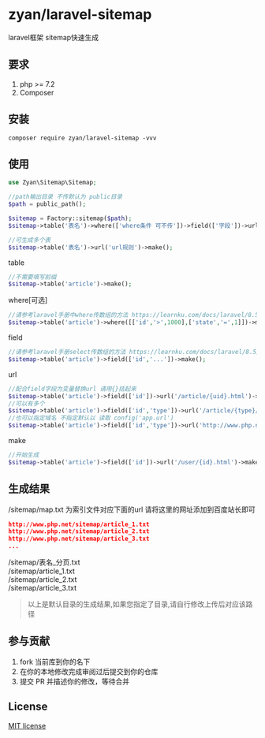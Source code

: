 

# zyan/laravel-sitemap

laravel框架 sitemap快速生成

## 要求

1. php >= 7.2
2. Composer

## 安装

```shell
composer require zyan/laravel-sitemap -vvv
```

## 使用

```php
use Zyan\Sitemap\Sitemap;

//path输出目录 不传默认为 public目录
$path = public_path();

$sitemap = Factory::sitemap($path);
$sitemap->table('表名')->where(['where条件 可不传'])->field(['字段'])->url('url规则')->make();

//可生成多个表
$sitemap->table('表名')->url('url规则')->make();
```

table

```php
//不需要填写前缀
$sitemap->table('article')->make(); 
```


where[可选]

```php
//请参考laravel手册中where传数组的方法 https://learnku.com/docs/laravel/8.5/queries/10404#ead379
$sitemap->table('article')->where([['id','>',1000],['state','=',1]])->make(); 
```

field
```php
//请参考laravel手册select传数组的方法 https://learnku.com/docs/laravel/8.5/queries/10404#bb14ff
$sitemap->table('article')->field(['id','...'])->make();
```

url

```php
//配合field字段为变量替换url 请用{}括起来
$sitemap->table('article')->field(['id'])->url('/article/{uid}.html')->make();
//可以有多个
$sitemap->table('article')->field(['id','type'])->url('/article/{type}/{uid}.html')->make();
//也可以指定域名 不指定默认以 读取 config('app.url') 
$sitemap->table('article')->field(['id','type'])->url('http://www.php.net/article/{id}.html')->make();
```

make
```php
//开始生成
$sitemap->table('article')->field(['id'])->url('/user/{id}.html')->make();
```

## 生成结果

/sitemap/map.txt 为索引文件对应下面的url  请将这里的网址添加到百度站长即可 
```json
http://www.php.net/sitemap/article_1.txt
http://www.php.net/sitemap/article_2.txt
http://www.php.net/sitemap/article_3.txt
...
```
/sitemap/表名_分页.txt      
/sitemap/article_1.txt      
/sitemap/article_2.txt      
/sitemap/article_3.txt          

> 以上是默认目录的生成结果,如果您指定了目录,请自行修改上传后对应该路径

## 参与贡献

1. fork 当前库到你的名下
2. 在你的本地修改完成审阅过后提交到你的仓库
3. 提交 PR 并描述你的修改，等待合并

## License

[MIT license](https://opensource.org/licenses/MIT)
